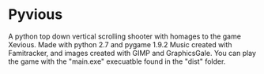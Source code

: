 Pyvious
=======

A python top down vertical scrolling shooter with homages to the game Xevious.
Made with python 2.7 and pygame 1.9.2
Music created with Famitracker, and images created with GIMP and GraphicsGale.
You can play the game with the "main.exe" execuatble found in the "dist" folder. 